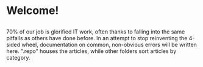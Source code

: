 # Welcome!
##
70% of our job is glorified IT work, often thanks to falling into the same pitfalls as others have done before. In an attempt to stop reinventing the 4-sided wheel, documentation on common, non-obvious errors will be written here. ".repo" houses the articles, while other folders sort articles by category.